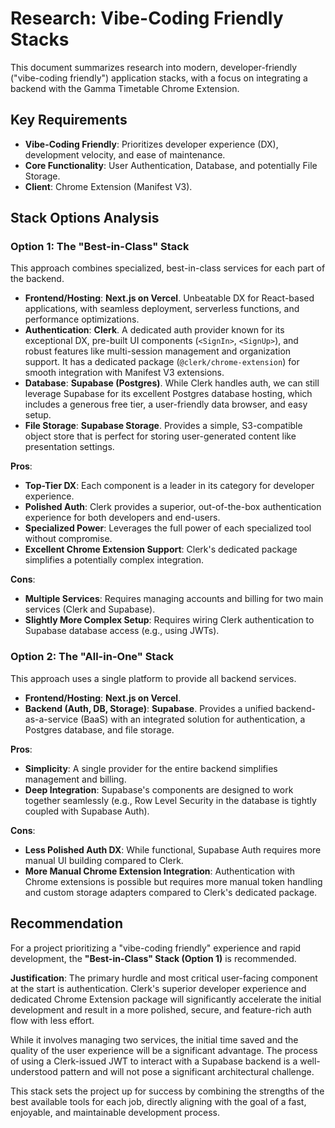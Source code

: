 # Research: Vibe-Coding Friendly Stacks

This document summarizes research into modern, developer-friendly ("vibe-coding friendly") application stacks, with a focus on integrating a backend with the Gamma Timetable Chrome Extension.

## Key Requirements

- **Vibe-Coding Friendly**: Prioritizes developer experience (DX), development velocity, and ease of maintenance.
- **Core Functionality**: User Authentication, Database, and potentially File Storage.
- **Client**: Chrome Extension (Manifest V3).

## Stack Options Analysis

### Option 1: The "Best-in-Class" Stack

This approach combines specialized, best-in-class services for each part of the backend.

- **Frontend/Hosting**: **Next.js on Vercel**. Unbeatable DX for React-based applications, with seamless deployment, serverless functions, and performance optimizations.
- **Authentication**: **Clerk**. A dedicated auth provider known for its exceptional DX, pre-built UI components (`<SignIn>`, `<SignUp>`), and robust features like multi-session management and organization support. It has a dedicated package (`@clerk/chrome-extension`) for smooth integration with Manifest V3 extensions.
- **Database**: **Supabase (Postgres)**. While Clerk handles auth, we can still leverage Supabase for its excellent Postgres database hosting, which includes a generous free tier, a user-friendly data browser, and easy setup.
- **File Storage**: **Supabase Storage**. Provides a simple, S3-compatible object store that is perfect for storing user-generated content like presentation settings.

**Pros**:

- **Top-Tier DX**: Each component is a leader in its category for developer experience.
- **Polished Auth**: Clerk provides a superior, out-of-the-box authentication experience for both developers and end-users.
- **Specialized Power**: Leverages the full power of each specialized tool without compromise.
- **Excellent Chrome Extension Support**: Clerk's dedicated package simplifies a potentially complex integration.

**Cons**:

- **Multiple Services**: Requires managing accounts and billing for two main services (Clerk and Supabase).
- **Slightly More Complex Setup**: Requires wiring Clerk authentication to Supabase database access (e.g., using JWTs).

### Option 2: The "All-in-One" Stack

This approach uses a single platform to provide all backend services.

- **Frontend/Hosting**: **Next.js on Vercel**.
- **Backend (Auth, DB, Storage)**: **Supabase**. Provides a unified backend-as-a-service (BaaS) with an integrated solution for authentication, a Postgres database, and file storage.

**Pros**:

- **Simplicity**: A single provider for the entire backend simplifies management and billing.
- **Deep Integration**: Supabase's components are designed to work together seamlessly (e.g., Row Level Security in the database is tightly coupled with Supabase Auth).

**Cons**:

- **Less Polished Auth DX**: While functional, Supabase Auth requires more manual UI building compared to Clerk.
- **More Manual Chrome Extension Integration**: Authentication with Chrome extensions is possible but requires more manual token handling and custom storage adapters compared to Clerk's dedicated package.

## Recommendation

For a project prioritizing a "vibe-coding friendly" experience and rapid development, the **"Best-in-Class" Stack (Option 1)** is recommended.

**Justification**:
The primary hurdle and most critical user-facing component at the start is authentication. Clerk's superior developer experience and dedicated Chrome Extension package will significantly accelerate the initial development and result in a more polished, secure, and feature-rich auth flow with less effort.

While it involves managing two services, the initial time saved and the quality of the user experience will be a significant advantage. The process of using a Clerk-issued JWT to interact with a Supabase backend is a well-understood pattern and will not pose a significant architectural challenge.

This stack sets the project up for success by combining the strengths of the best available tools for each job, directly aligning with the goal of a fast, enjoyable, and maintainable development process.
